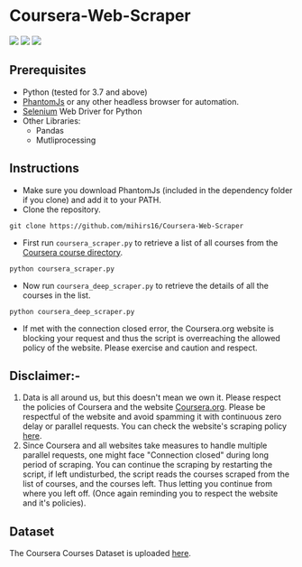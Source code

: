 # Coursera-Web-Scraper
![](https://img.shields.io/github/forks/mihirs16/Coursera-Web-Scraper?style=for-the-badge)
![](https://img.shields.io/github/issues-closed/mihirs16/Coursera-Web-Scraper?color=green&style=for-the-badge)
![](https://img.shields.io/github/stars/mihirs16/Coursera-Web-Scraper?color=54A5B4&style=for-the-badge)
## Prerequisites
* Python (tested for 3.7 and above)
* [PhantomJs](https://phantomjs.org/) or any other headless browser for automation.
* [Selenium](https://selenium-python.readthedocs.io/) Web Driver for Python
* Other Libraries:
  * Pandas
  * Mutliprocessing

## Instructions
* Make sure you download PhantomJs (included in the dependency folder if you clone) and add it to your PATH.
* Clone the repository.
```git
git clone https://github.com/mihirs16/Coursera-Web-Scraper
```

* First run `coursera_scraper.py` to retrieve a list of all courses from the [Coursera course directory](https://www.coursera.org/directory).
```
python coursera_scraper.py
```

* Now run `coursera_deep_scraper.py` to retrieve the details of all the courses in the list.
```
python coursera_deep_scraper.py
```

* If met with the connection closed error, the Coursera.org website is blocking your request and thus the script is overreaching the allowed policy of the website. Please exercise and caution and respect.
## Disclaimer:-
<ol>
  <li>Data is all around us, but this doesn't mean we own it. Please respect the policies of Coursera and the website <a href="https://coursera.org">Coursera.org</a>. Please be respectful of the website and avoid spamming it with continuous zero delay or parallel requests. You can check the website's scraping policy <a href="https://www.coursera.org/robots.txt">here</a>.</li>
  <li>Since Coursera and all websites take measures to handle multiple parallel requests, one might face "Connection closed" during long period of scraping. You can continue the scraping by restarting the script, if left undisturbed, the script reads the courses scraped from the list of courses, and the courses left. Thus letting you continue from where you left off. (Once again reminding you to respect the website and it's policies).</li>
</ol>

## Dataset 
The Coursera Courses Dataset is uploaded [here](https://www.kaggle.com/mihirs16/coursera-course-data).
